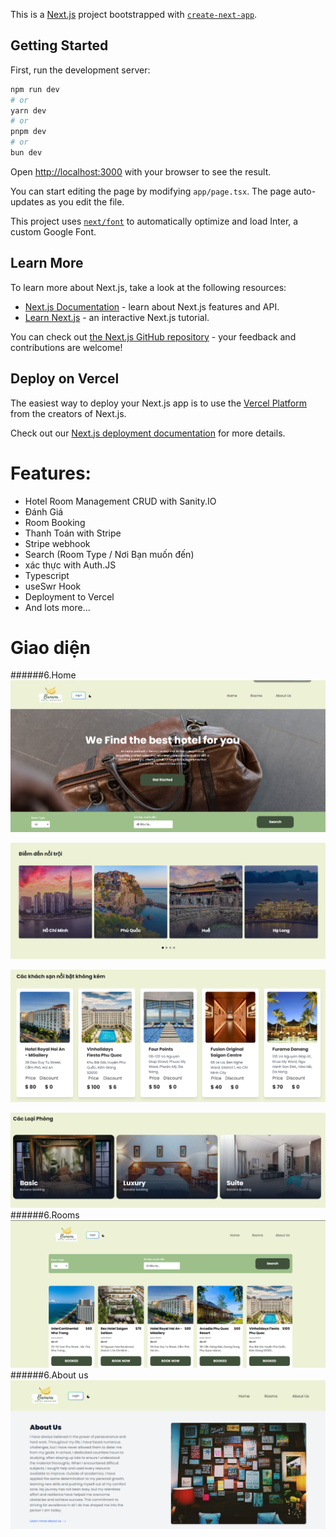 This is a [Next.js](https://nextjs.org/) project bootstrapped with [`create-next-app`](https://github.com/vercel/next.js/tree/canary/packages/create-next-app).

## Getting Started

First, run the development server:

```bash
npm run dev
# or
yarn dev
# or
pnpm dev
# or
bun dev
```

Open [http://localhost:3000](http://localhost:3000) with your browser to see the result.

You can start editing the page by modifying `app/page.tsx`. The page auto-updates as you edit the file.

This project uses [`next/font`](https://nextjs.org/docs/basic-features/font-optimization) to automatically optimize and load Inter, a custom Google Font.

## Learn More

To learn more about Next.js, take a look at the following resources:

- [Next.js Documentation](https://nextjs.org/docs) - learn about Next.js features and API.
- [Learn Next.js](https://nextjs.org/learn) - an interactive Next.js tutorial.

You can check out [the Next.js GitHub repository](https://github.com/vercel/next.js/) - your feedback and contributions are welcome!

## Deploy on Vercel

The easiest way to deploy your Next.js app is to use the [Vercel Platform](https://vercel.com/new?utm_medium=default-template&filter=next.js&utm_source=create-next-app&utm_campaign=create-next-app-readme) from the creators of Next.js.

Check out our [Next.js deployment documentation](https://nextjs.org/docs/deployment) for more details.

# Features:

- Hotel Room Management CRUD with Sanity.IO
- Đánh Giá
- Room Booking
- Thanh Toán with Stripe
- Stripe webhook
- Search (Room Type / Nơi Bạn muốn đến)
- xác thực with Auth.JS
- Typescript
- useSwr Hook
- Deployment to Vercel
- And lots more...

# Giao diện

######6.Home
![alt text](image-1.png)

![alt text](image-4.png)

![alt text](image-5.png)

![alt text](image-6.png)
######6.Rooms
![alt text](image-2.png)
######6.About us
![alt text](image-3.png)

#
